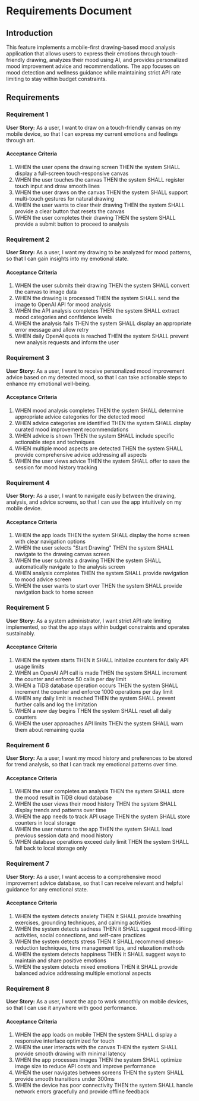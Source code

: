 # Requirements Document

## Introduction

This feature implements a mobile-first drawing-based mood analysis application that allows users to express their emotions through touch-friendly drawing, analyzes their mood using AI, and provides personalized mood improvement advice and recommendations. The app focuses on mood detection and wellness guidance while maintaining strict API rate limiting to stay within budget constraints.

## Requirements

### Requirement 1

**User Story:** As a user, I want to draw on a touch-friendly canvas on my mobile device, so that I can express my current emotions and feelings through art.

#### Acceptance Criteria

1. WHEN the user opens the drawing screen THEN the system SHALL display a full-screen touch-responsive canvas
2. WHEN the user touches the canvas THEN the system SHALL register touch input and draw smooth lines
3. WHEN the user draws on the canvas THEN the system SHALL support multi-touch gestures for natural drawing
4. WHEN the user wants to clear their drawing THEN the system SHALL provide a clear button that resets the canvas
5. WHEN the user completes their drawing THEN the system SHALL provide a submit button to proceed to analysis

### Requirement 2

**User Story:** As a user, I want my drawing to be analyzed for mood patterns, so that I can gain insights into my emotional state.

#### Acceptance Criteria

1. WHEN the user submits their drawing THEN the system SHALL convert the canvas to image data
2. WHEN the drawing is processed THEN the system SHALL send the image to OpenAI API for mood analysis
3. WHEN the API analysis completes THEN the system SHALL extract mood categories and confidence levels
4. WHEN the analysis fails THEN the system SHALL display an appropriate error message and allow retry
5. WHEN daily OpenAI quota is reached THEN the system SHALL prevent new analysis requests and inform the user

### Requirement 3

**User Story:** As a user, I want to receive personalized mood improvement advice based on my detected mood, so that I can take actionable steps to enhance my emotional well-being.

#### Acceptance Criteria

1. WHEN mood analysis completes THEN the system SHALL determine appropriate advice categories for the detected mood
2. WHEN advice categories are identified THEN the system SHALL display curated mood improvement recommendations
3. WHEN advice is shown THEN the system SHALL include specific actionable steps and techniques
4. WHEN multiple mood aspects are detected THEN the system SHALL provide comprehensive advice addressing all aspects
5. WHEN the user views advice THEN the system SHALL offer to save the session for mood history tracking

### Requirement 4

**User Story:** As a user, I want to navigate easily between the drawing, analysis, and advice screens, so that I can use the app intuitively on my mobile device.

#### Acceptance Criteria

1. WHEN the app loads THEN the system SHALL display the home screen with clear navigation options
2. WHEN the user selects "Start Drawing" THEN the system SHALL navigate to the drawing canvas screen
3. WHEN the user submits a drawing THEN the system SHALL automatically navigate to the analysis screen
4. WHEN analysis completes THEN the system SHALL provide navigation to mood advice screen
5. WHEN the user wants to start over THEN the system SHALL provide navigation back to home screen

### Requirement 5

**User Story:** As a system administrator, I want strict API rate limiting implemented, so that the app stays within budget constraints and operates sustainably.

#### Acceptance Criteria

1. WHEN the system starts THEN it SHALL initialize counters for daily API usage limits
2. WHEN an OpenAI API call is made THEN the system SHALL increment the counter and enforce 50 calls per day limit
3. WHEN a TiDB database operation occurs THEN the system SHALL increment the counter and enforce 1000 operations per day limit
4. WHEN any daily limit is reached THEN the system SHALL prevent further calls and log the limitation
5. WHEN a new day begins THEN the system SHALL reset all daily counters
6. WHEN the user approaches API limits THEN the system SHALL warn them about remaining quota

### Requirement 6

**User Story:** As a user, I want my mood history and preferences to be stored for trend analysis, so that I can track my emotional patterns over time.

#### Acceptance Criteria

1. WHEN the user completes an analysis THEN the system SHALL store the mood result in TiDB cloud database
2. WHEN the user views their mood history THEN the system SHALL display trends and patterns over time
3. WHEN the app needs to track API usage THEN the system SHALL store counters in local storage
4. WHEN the user returns to the app THEN the system SHALL load previous session data and mood history
5. WHEN database operations exceed daily limit THEN the system SHALL fall back to local storage only

### Requirement 7

**User Story:** As a user, I want access to a comprehensive mood improvement advice database, so that I can receive relevant and helpful guidance for any emotional state.

#### Acceptance Criteria

1. WHEN the system detects anxiety THEN it SHALL provide breathing exercises, grounding techniques, and calming activities
2. WHEN the system detects sadness THEN it SHALL suggest mood-lifting activities, social connections, and self-care practices
3. WHEN the system detects stress THEN it SHALL recommend stress-reduction techniques, time management tips, and relaxation methods
4. WHEN the system detects happiness THEN it SHALL suggest ways to maintain and share positive emotions
5. WHEN the system detects mixed emotions THEN it SHALL provide balanced advice addressing multiple emotional aspects

### Requirement 8

**User Story:** As a user, I want the app to work smoothly on mobile devices, so that I can use it anywhere with good performance.

#### Acceptance Criteria

1. WHEN the app loads on mobile THEN the system SHALL display a responsive interface optimized for touch
2. WHEN the user interacts with the canvas THEN the system SHALL provide smooth drawing with minimal latency
3. WHEN the app processes images THEN the system SHALL optimize image size to reduce API costs and improve performance
4. WHEN the user navigates between screens THEN the system SHALL provide smooth transitions under 300ms
5. WHEN the device has poor connectivity THEN the system SHALL handle network errors gracefully and provide offline feedback